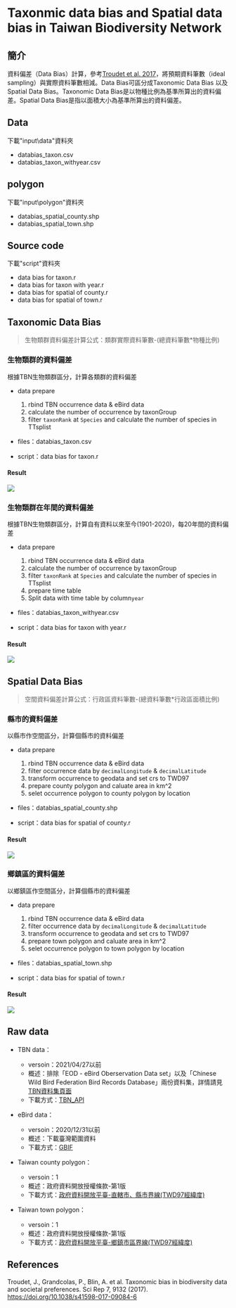 # Taxonmic data bias and Spatial data bias in Taiwan Biodiversity Network
## 簡介
資料偏差（Data Bias）計算，參考[Troudet et al. 2017](https://doi.org/10.1038/s41598-017-09084-6)，將預期資料筆數（ideal sampling）與實際資料筆數相減。Data Bias可區分成Taxonomic Data Bias 以及 Spatial Data Bias。Taxonomic Data Bias是以物種比例為基準所算出的資料偏差。Spatial Data Bias是指以面積大小為基準所算出的資料偏差。

## Data
下載"input\data"資料夾
* databias_taxon.csv
* databias_taxon_withyear.csv

## polygon
下載"input\polygon"資料夾
* databias_spatial_county.shp
* databias_spatial_town.shp

## Source code
下載"script"資料夾
* data bias for taxon.r
* data bias for taxon with year.r
* data bias for spatial of county.r
* data bias for spatial of town.r

## Taxonomic Data Bias
>生物類群資料偏差計算公式：類群實際資料筆數-(總資料筆數*物種比例)

### 生物類群的資料偏差
根據TBN生物類群區分，計算各類群的資料偏差
* data prepare
    1. rbind TBN occurrence data & eBird data
    2. calculate the number of occurrence by taxonGroup
    3. filter `taxonRank` at `Species` and calculate the number of species in TTsplist
 
* files：databias_taxon.csv
* script：data bias for taxon.r

#### Result
    
![](https://i.imgur.com/LUYiE2A.png)


### 生物類群在年間的資料偏差
根據TBN生物類群區分，計算自有資料以來至今(1901-2020)，每20年間的資料偏差
* data prepare
    1. rbind TBN occurrence data & eBird data
    2. calculate the number of occurrence by taxonGroup
    3. filter `taxonRank` at `Species` and calculate the number of species in TTsplist
    4. prepare time table
    5. Split data with time table by column`year` 
 
* files：databias_taxon_withyear.csv
* script：data bias for taxon with year.r

#### Result
![](https://i.imgur.com/mMZV5n0.png)

## Spatial Data Bias
>空間資料偏差計算公式：行政區資料筆數-(總資料筆數*行政區面積比例)

### 縣市的資料偏差
以縣市作空間區分，計算個縣市的資料偏差
* data prepare
    1. rbind TBN occurrence data & eBird data
    2. filter occurrence data by `decimalLongitude` & `decimalLatitude`
    3. transform occurrence to geodata and set crs to TWD97
    4. prepare county polygon and caluate area in km^2
    5. selet occurrence polygon to county polygon by location
 
* files：databias_spatial_county.shp
* script：data bias for spatial of county.r

#### Result
![](https://i.imgur.com/JypYC9t.png)


### 鄉鎮區的資料偏差
以鄉鎮區作空間區分，計算個縣市的資料偏差
* data prepare
    1. rbind TBN occurrence data & eBird data
    2. filter occurrence data by `decimalLongitude` & `decimalLatitude`
    3. transform occurrence to geodata and set crs to TWD97
    4. prepare town polygon and caluate area in km^2
    5. selet occurrence polygon to town polygon by location
 
* files：databias_spatial_town.shp
* script：data bias for spatial of town.r

#### Result
![](https://i.imgur.com/0KYAITy.png)


## Raw data
* TBN data：
    * versoin：2021/04/27以前
    * 概述：排除「EOD - eBird Oberservation Data set」以及「Chinese Wild Bird Federation Bird Records Database」兩份資料集，詳情請見[TBN資料集頁面](https://www.tbn.org.tw/data/datasets)
    * 下載方式：[TBN_API](https://www.tbn.org.tw/data/api)
* eBird data：
    * versoin：2020/12/31以前
    * 概述：下載臺灣範圍資料
    * 下載方式：[GBIF](https://www.gbif.org/occurrence/search?advanced=1&dataset_key=4fa7b334-ce0d-4e88-aaae-2e0c138d049e&publishing_country=TW)

* Taiwan county polygon：
    * versoin：1
    * 概述：政府資料開放授權條款-第1版
    * 下載方式：[政府資料開放平臺-直轄市、縣市界線(TWD97經緯度)](https://data.gov.tw/dataset/7442)
* Taiwan town polygon：
    * versoin：1
    * 概述：政府資料開放授權條款-第1版
    * 下載方式：[政府資料開放平臺-鄉鎮市區界線(TWD97經緯度)](https://data.gov.tw/dataset/7441)

## References
Troudet, J., Grandcolas, P., Blin, A. et al. Taxonomic bias in biodiversity data and societal preferences. Sci Rep 7, 9132 (2017). https://doi.org/10.1038/s41598-017-09084-6